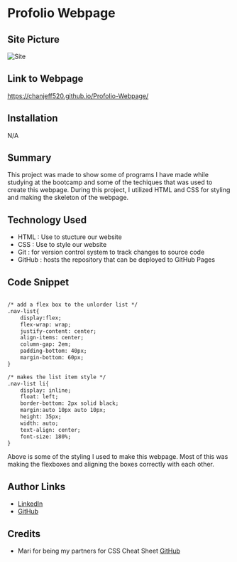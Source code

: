 # Profolio Webpage

## Site Picture
![Site](./assets/images/Jeff%20Chan's%20Profolio.gif)

## Link to Webpage
https://chanjeff520.github.io/Profolio-Webpage/

## Installation
N/A

## Summary
This project was made to show some of programs I have made while studying at the bootcamp and some of the techiques that was used to create this webpage. During this project, I utilized HTML and CSS for styling and making the skeleton of the webpage.

## Technology Used
 - HTML : Use to stucture our website
 - CSS : Use to style our website
 - Git : for version control system to track changes to source code
 - GitHub : hosts the repository that can be deployed to GitHub Pages

## Code Snippet
```html

/* add a flex box to the unlorder list */
.nav-list{
    display:flex;
    flex-wrap: wrap;
    justify-content: center;
    align-items: center;
    column-gap: 2em;
    padding-bottom: 40px;
    margin-bottom: 60px;
}

/* makes the list item style */
.nav-list li{
    display: inline;
    float: left;
    border-bottom: 2px solid black;
    margin:auto 10px auto 10px;
    height: 35px;
    width: auto;
    text-align: center;
    font-size: 180%;
}

```
Above is some of the styling I used to make this webpage. Most of this was making the flexboxes and aligning the boxes correctly with each other.

## Author Links
- [LinkedIn](https://www.linkedin.com/in/jefflchan/)
- [GitHub](https://github.com/chanjeff520)

## Credits
- Mari for being my partners for CSS Cheat Sheet [GitHub](http://github.com/)